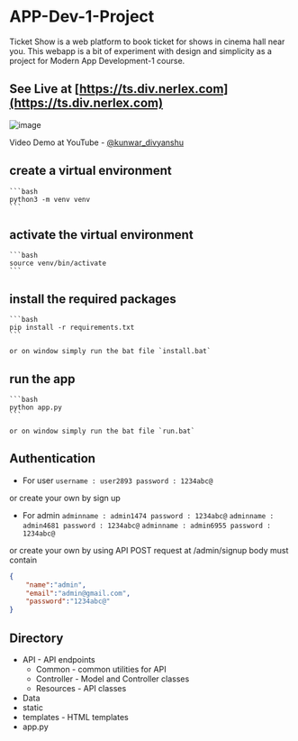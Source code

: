 # APP-Dev-1-Project
Ticket Show is a web platform to book ticket for shows in cinema hall near you. This webapp is a bit of experiment with design and simplicity as a project for Modern App Development-1 course.
## See Live at [https://ts.div.nerlex.com](https://ts.div.nerlex.com)
![image](https://github.com/KUNWAR-DIVYANSHU/ticketshow/assets/68821907/4e08ff7a-7560-4b19-b5d7-a3e8deb8bddc)

Video Demo at YouTube - [@kunwar_divyanshu](https://youtu.be/_XLosw7jAI0)
## create a virtual environment
    
    ```bash
    python3 -m venv venv
    ```

## activate the virtual environment

    ```bash
    source venv/bin/activate
    ```

## install the required packages

    ```bash
    pip install -r requirements.txt
    ```

    or on window simply run the bat file `install.bat`

## run the app

    ```bash
    python app.py
    ```

    or on window simply run the bat file `run.bat`

## Authentication 
+ For user 
    `username : user2893
    password : 1234abc@`

or create your own by sign up

+ For admin
    `adminname : admin1474
    password : 1234abc@`
    `adminname : admin4681
    password : 1234abc@`
    `adminname : admin6955
    password : 1234abc@`

or create your own by using API POST request at /admin/signup
body must contain 

```json
{
    "name":"admin",
    "email":"admin@gmail.com",
    "password":"1234abc@"
}
```


## Directory
+ API - API endpoints
  + Common - common utilities for API
  + Controller - Model and Controller classes
  + Resources - API classes
+ Data
+ static
+ templates - HTML templates
+ app.py
